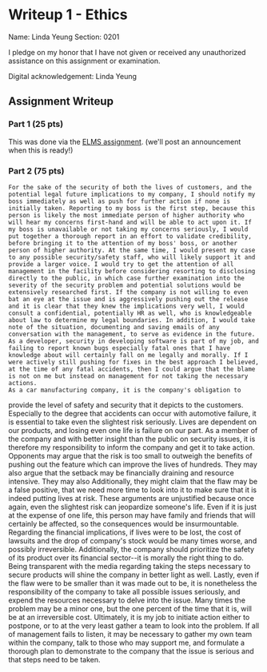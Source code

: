 # Writeup 1 - Ethics

Name: Linda Yeung
Section: 0201

I pledge on my honor that I have not given or received any unauthorized assistance on this assignment or examination.

Digital acknowledgement: Linda Yeung

## Assignment Writeup

### Part 1 (25 pts)

This was done via the [ELMS assignment](). (we'll post an announcement when this is ready!)

### Part 2 (75 pts)

	For the sake of the security of both the lives of customers, and the potential legal future implications to my company, I should notify my boss immediately as well as push for further action if none is initially taken. Reporting to my boss is the first step, because this person is likely the most immediate person of higher authority who will hear my concerns first-hand and will be able to act upon it. If my boss is unavailable or not taking my concerns seriously, I would put together a thorough report in an effort to validate credibility, before bringing it to the attention of my boss' boss, or another person of higher authority. At the same time, I would present my case to any possible security/safety staff, who will likely support it and provide a larger voice. I would try to get the attention of all management in the facility before considering resorting to disclosing directly to the public, in which case further examination into the severity of the security problem and potential solutions would be extensively researched first. If the company is not willing to even bat an eye at the issue and is aggressively pushing out the release and it is clear that they knew the implications very well, I would consult a confidential, potentially HR as well, who is knowledgeable about law to determine my legal boundaries. In addition, I would take note of the situation, documenting and saving emails of any conversation with the management, to serve as evidence in the future. As a developer, security in developing software is part of my job, and failing to report known bugs especially fatal ones that I have knowledge about will certainly fall on me legally and morally. If I were actively still pushing for fixes in the best approach I believed, at the time of any fatal accidents, then I could argue that the blame is not on me but instead on management for not taking the necessary actions. 
    As a car manufacturing company, it is the company's obligation to 
provide the level of safety and security that it depicts to the customers. Especially to the degree that accidents can occur with automotive failure, it is essential to take even the slightest risk seriously. Lives are dependent on our products, and losing even one life is failure on our part. As a member of the company and with better insight than the public on security issues, it is therefore my responsibility to inform the company and get it to take action. 
Opponents may argue that the risk is too small to outweigh the benefits of pushing out the feature which can improve the lives of hundreds. They may also argue that the setback may be financially draining and resource intensive. They may also Additionally, they might claim that the flaw may be a false positive, that we need more time to look into it to make sure that it is indeed putting lives at risk. 
	These arguments are unjustified because once again, even the slightest risk can jeopardize someone's life. Even if it is just at the expense of one life, this person may have family and friends that will certainly be affected, so the consequences would be insurmountable. Regarding the financial implications, if lives were to be lost, the cost of lawsuits and the drop of company's stock would be many times worse, and possibly irreversible. Additionally, the company should prioritize the safety of its product over its financial sector--it is morally the right thing to do. Being transparent with the media regarding taking the steps necessary to secure products will shine the company in better light as well. Lastly, even if the flaw were to be smaller than it was made out to be, it is nonetheless the responsibility of the company to take all possible issues seriously, and expend the resources necessary to delve into the issue. Many times the problem may be a minor one, but the one percent of the time that it is, will be at an irreversible cost. 
	Ultimately, it is my job to initiate action either to postpone, or to at the very least gather a team to look into the problem. If all of management fails to listen, it may be necessary to gather my own team within the company, talk to those who may support me, and formulate a thorough plan to demonstrate to the company that the issue is serious and that steps need to be taken. 
